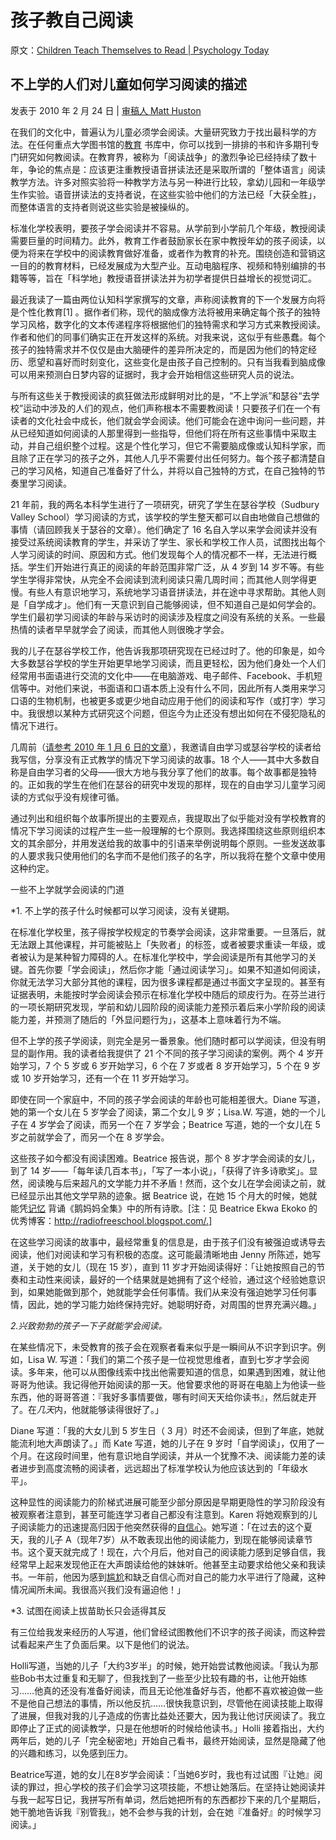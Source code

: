 # 孩子教自己阅读

原文：[Children Teach Themselves to Read | Psychology Today](https://www.psychologytoday.com/us/blog/freedom-learn/201002/children-teach-themselves-read)

## 不上学的人们对儿童如何学习阅读的描述

发表于 2010 年 2 月 24 日 | [ 审稿人 Matt Huston](https://www.psychologytoday.com/us/docs/editorial-process)

在我们的文化中，普遍认为儿童必须学会阅读。大量研究致力于找出最科学的方法。在任何重点大学图书馆的[教育](https://www.psychologytoday.com/us/basics/education) 书库中，你可以找到一排排的书和许多期刊专门研究如何教阅读。在教育界，被称为「阅读战争」的激烈争论已经持续了数十年，争论的焦点是：应该更注重教授语音拼读法还是采取所谓的「整体语言」阅读教学方法。许多对照实验将一种教学方法与另一种进行比较，拿幼儿园和一年级学生作实验。语音拼读法的支持者说，在这些实验中他们的方法已经「大获全胜」，而整体语言的支持者则说这些实验是被操纵的。

标准化学校表明，要孩子学会阅读并不容易。从学前到小学前几个年级，教授阅读需要巨量的时间精力。此外，教育工作者鼓励家长在家中教授年幼的孩子阅读，以便为将来在学校中的阅读教育做好准备，或者作为教育的补充。围绕创造和营销这一目的的教育材料，已经发展成为大型产业。互动电脑程序、视频和特别编排的书籍等等，旨在「科学地」教授语音拼读法并为初学者提供日益增长的视觉词汇。

最近我读了一篇由两位认知科学家撰写的文章，声称阅读教育的下一个发展方向将是个性化教育[1] 。据作者们称，现代的脑成像方法将被用来确定每个孩子的独特学习风格，数字化的文本传递程序将根据他们的独特需求和学习方式来教授阅读。作者和他们的同事们确实正在开发这样的系统。对我来说，这似乎有些愚蠢。每个孩子的独特需求并不仅仅是由大脑硬件的差异所决定的，而是因为他们的特定经历、愿望和喜好而时刻变化，这些变化是由孩子自己控制的。只有当我看到脑成像可以用来预测白日梦内容的证据时，我才会开始相信这些研究人员的说法。

与所有这些关于教授阅读的疯狂做法形成鲜明对比的是，“不上学派”和瑟谷“去学校”运动中涉及的人们的观点，他们声称根本不需要教阅读！只要孩子们在一个有读者的文化社会中成长，他们就会学会阅读。他们可能会在途中询问一些问题，并从已经知道如何阅读的人那里得到一些指导，但他们将在所有这些事情中采取主动，并自己组织整个过程。这是个性化学习，但它不需要脑成像或认知科学家，而且除了正在学习的孩子之外，其他人几乎不需要付出任何努力。每个孩子都清楚自己的学习风格，知道自己准备好了什么，并将以自己独特的方式，在自己独特的节奏里学习阅读。

21 年前，我的两名本科学生进行了一项研究，研究了学生在瑟谷学校（Sudbury Valley School）学习阅读的方式，该学校的学生整天都可以自由地做自己想做的事情（请回顾我关于瑟谷的文章）。他们确定了 16 名自入学以来学会阅读并没有接受过系统阅读教育的学生，并采访了学生、家长和学校工作人员，试图找出每个人学习阅读的时间、原因和方式。他们发现每个人的情况都不一样，无法进行概括。学生们开始进行真正的阅读的年龄范围非常广泛，从 4 岁到 14 岁不等。有些学生学得非常快，从完全不会阅读到流利阅读只需几周时间；而其他人则学得更慢。有些人有意识地学习，系统地学习语音拼读法，并在途中寻求帮助。其他人则是「自学成才」。他们有一天意识到自己能够阅读，但不知道自己是如何学会的。学生们最初学习阅读的年龄与采访时的阅读涉及程度之间没有系统的关系。一些最热情的读者早早就学会了阅读，而其他人则很晚才学会。

我的儿子在瑟谷学校工作，他告诉我那项研究现在已经过时了。他的印象是，如今大多数瑟谷学校的学生开始更早地学习阅读，而且更轻松，因为他们身处一个人们经常用书面语进行交流的文化中——在电脑游戏、电子邮件、Facebook、手机短信等中。对他们来说，书面语和口语本质上没有什么不同，因此所有人类用来学习口语的生物机制，也被更多或更少地自动应用于他们的阅读和写作（或打字）学习中。我很想以某种方式研究这个问题，但迄今为止还没有想出如何在不侵犯隐私的情况下进行。

几周前（[请参考 2010 年 1 月 6 日的文章](https://www.psychologytoday.com/us/blog/freedom-learn/201001/i-want-your-stories-self-directed-learning)），我邀请自由学习或瑟谷学校的读者给我写信，分享没有正式教学的情况下学习阅读的故事。18 个人——其中大多数自称是自由学习者的父母——很大方地与我分享了他们的故事。每个故事都是独特的。正如我的学生在他们在瑟谷的研究中发现的那样，现在的自由学习儿童学习阅读的方式似乎没有规律可循。

通过列出和组织每个故事所提出的主要观点，我提取出了似乎能对没有学校教育的情况下学习阅读的过程产生一些一般理解的七个原则。我选择围绕这些原则组织本文的其余部分，并用发送给我的故事中的引语来举例说明每个原则。一些发送故事的人要求我只使用他们的名字而不是他们孩子的名字，所以我将在整个文章中使用这种约定。

一些不上学就学会阅读的门道

*1. 不上学的孩子什么时候都可以学习阅读，没有关键期。

在标准化学校里，孩子得按学校规定的节奏学会阅读，这非常重要。一旦落后，就无法跟上其他课程，并可能被贴上「失败者」的标签，或者被要求重读一年级，或者被认为是某种智力障碍的人。在标准化学校中，学会阅读是所有其他学习的关键。首先你要「学会阅读」，然后你才能「通过阅读学习」。如果不知道如何阅读，你就无法学习大部分其他的课程，因为很多课程都是通过书面文字呈现的。甚至有证据表明，未能按时学会阅读会预示在标准化学校中随后的顽皮行为。在芬兰进行的一项长期研究发现，学前和幼儿园阶段的阅读能力差预示着后来小学阶段的阅读能力差，并预测了随后的「外显问题行为」，这基本上意味着行为不端。

但不上学的孩子学阅读，则完全是另一番景象。他们随时都可以学阅读，但没有明显的副作用。我的读者给我提供了 21 个不同的孩子学习阅读的案例。两个 4 岁开始学习，7 个 5 岁或 6 岁开始学习，6 个在 7 岁或者 8 岁开始学习，5 个在 9 岁或 10 岁开始学习，还有一个在 11 岁开始学习。

即使在同一个家庭中，不同的孩子学会阅读的年龄也可能相差很大。Diane 写道，她的第一个女儿在 5 岁学会了阅读，第二个女儿 9 岁；Lisa.W. 写道，她的一个儿子在 4 岁学会了阅读，而另一个在 7 岁学会；Beatrice 写道，她的一个女儿在 5 岁之前就学会了，而另一个在 8 岁学会。

这些孩子如今都没有阅读困难。Beatrice 报告说，那个 8 岁才学会阅读的女儿，到了 14 岁——「每年读几百本书」，「写了一本小说」，「获得了许多诗歌奖」。显然，阅读晚与后来超凡的文学能力并不矛盾！然而，这个女儿在学会阅读之前，就已经显示出其他文学早熟的迹象。据 Beatrice 说，在她 15 个月大的时候，她就能凭[记忆](https://www.psychologytoday.com/us/basics/memory) 背诵《鹅妈妈全集》中的所有诗歌。[注：见 Beatrice Ekwa Ekoko 的优秀博客：http://radiofreeschool.blogspot.com/.]

在这些学习阅读的故事中，最经常重复的信息是，由于孩子们没有被强迫或诱导去阅读，他们对阅读和学习有积极的态度。这可能最清晰地由 Jenny 所陈述，她写道，关于她的女儿（现在 15 岁），直到 11 岁才开始阅读得好：「让她按照自己的节奏和主动性来阅读，最好的一个结果就是她拥有了这个经验，通过这个经验她意识到，如果她能做到那个，她就能学会任何事情。我们从来没有强迫她学习任何事情，因此，她的学习能力始终保持完好。她聪明好奇，对周围的世界充满兴趣。」

*2.兴致勃勃的孩子一下子就能学会阅读。*

在某些情况下，未受教育的孩子会在观察者看来似乎是一瞬间从不识字到识字。例如，Lisa W. 写道：「我们的第二个孩子是一位视觉思维者，直到七岁才学会阅读。多年来，他可以从图像线索中找出他需要知道的信息，如果遇到困难，就让他哥哥为他读。我记得他开始阅读的那一天。他曾要求他的哥哥在电脑上为他读一些东西，他的哥哥答道：『我好多事情要做，哪有时间天天给你读书』，然后就走开了。在*几天*内，他就能够读得很好了。」

Diane 写道：「我的大女儿到 5 岁生日（ 3 月）时还不会阅读，但到了年底，她就能流利地大声朗读了。」而 Kate 写道，她的儿子在 9 岁时「自学阅读」，仅用了一个月。在这段时间里，他有意识地自学阅读，并从一个犹豫不决、阅读能力差的读者进步到高度流畅的阅读者，远远超出了标准学校认为他应该达到的「年级水平」。

这种显性的阅读能力的阶梯式进展可能至少部分原因是早期更隐性的学习阶段没有被观察者注意到，甚至可能连学习者自己都没有注意到。Karen 将她观察到的儿子阅读能力的迅速提高归因于他突然获得的[自信心](https://www.psychologytoday.com/us/basics/confidence)。她写道：「在过去的这个夏天，我的儿子 A（现年7岁）从不敢表现出他的阅读能力，到现在能够阅读章节书。这个夏天就完成了！现在，六个月后，他对自己的阅读能力感到足够自信，我经常早上起来发现他正在大声朗读给他的妹妹听。他甚至主动要求给他父亲和我读书。一年前，他因为感到[尴尬](https://www.psychologytoday.com/us/basics/embarrassment)和缺乏自信心而对自己的能力水平进行了隐藏，这种情况闻所未闻。我很高兴我们没有逼迫他！」

*3. 试图在阅读上拔苗助长只会适得其反

有三位给我发来经历的人写道，他们曾经试图教他们不识字的孩子阅读，而这种尝试看起来产生了负面后果。以下是他们的说法。

Holli写道，当她的儿子「大约3岁半」的时候，她开始尝试教他阅读。「我认为那些Bob书太过重复和无聊了，但我找到了一些至少比较有趣的书，让他开始练习……他真的还没有准备好阅读，而且无论他准备好与否，他都不喜欢被迫做一些不是他自己想法的事情，所以他反抗……很快我意识到，尽管他在阅读技能上取得了进展，但我对我的儿子造成的伤害比益处还要大，因为我让他讨厌阅读了。我立即停止了正式的阅读教学，只是在他想听的时候给他读书。」Holli 接着指出，大约两年后，她的儿子「完全秘密地」开始自己看书，最终开始阅读，显然是隐藏了他的兴趣和练习，以免感到压力。

Beatrice写道，她的女儿在8岁学会阅读：「当她6岁时，我也有过试图『让她』阅读的罪过，担心学校的孩子们会学习这项技能，不想让她落后。在坚持让她阅读并与我一起写日记，我拼写所有单词，然后她把所有的东西都抄下来的几个星期后，她干脆地告诉我『别管我』，她不会参与我的计划，会在她『准备好』的时候学习阅读。」